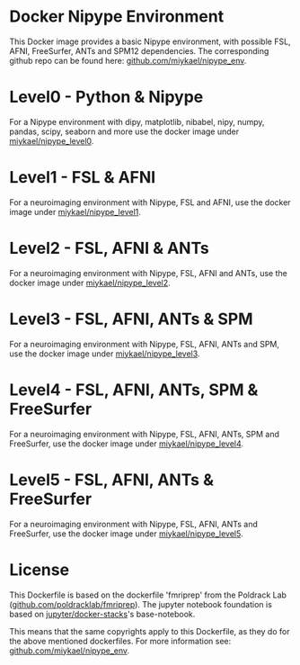 # Docker Nipype Environment

This Docker image provides a basic Nipype environment, with possible FSL, AFNI, FreeSurfer, ANTs and SPM12 dependencies. The corresponding github repo can be found here: [github.com/miykael/nipype_env](https://github.com/miykael/nipype_env).

# Level0 - Python & Nipype

For a Nipype environment with dipy, matplotlib, nibabel, nipy, numpy, pandas, scipy, seaborn and more use the docker image under [miykael/nipype_level0](https://hub.docker.com/r/miykael/nipype_level0/).

# Level1 - FSL & AFNI

For a neuroimaging environment with Nipype, FSL and AFNI, use the docker image under [miykael/nipype_level1](https://hub.docker.com/r/miykael/nipype_level1/).

# Level2 - FSL, AFNI & ANTs

For a neuroimaging environment with Nipype, FSL, AFNI and ANTs, use the docker image under [miykael/nipype_level2](https://hub.docker.com/r/miykael/nipype_level2/).

# Level3 - FSL, AFNI, ANTs & SPM

For a neuroimaging environment with Nipype, FSL, AFNI, ANTs and SPM, use the docker image under [miykael/nipype_level3](https://hub.docker.com/r/miykael/nipype_level3/).

# Level4 - FSL, AFNI, ANTs, SPM & FreeSurfer

For a neuroimaging environment with Nipype, FSL, AFNI, ANTs, SPM and FreeSurfer, use the docker image under [miykael/nipype_level4](https://hub.docker.com/r/miykael/nipype_level4/).

# Level5 - FSL, AFNI, ANTs & FreeSurfer

For a neuroimaging environment with Nipype, FSL, AFNI, ANTs and FreeSurfer, use the docker image under [miykael/nipype_level5](https://hub.docker.com/r/miykael/nipype_level5/).

# License

This Dockerfile is based on the dockerfile 'fmriprep' from the Poldrack Lab ([github.com/poldracklab/fmriprep](https://github.com/poldracklab/fmriprep)). The jupyter notebook foundation is based on [jupyter/docker-stacks](https://github.com/jupyter/docker-stacks)'s base-notebook.

This means that the same copyrights apply to this Dockerfile, as they do for the above mentioned dockerfiles. For more information see: [github.com/miykael/nipype_env](https://github.com/miykael/nipype_env).
